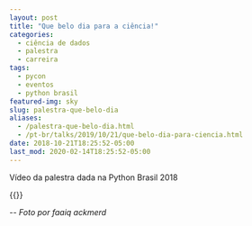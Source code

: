 ```yaml
---
layout: post
title: "Que belo dia para a ciência!"
categories:
  - ciência de dados
  - palestra
  - carreira
tags:
  - pycon
  - eventos
  - python brasil
featured-img: sky
slug: palestra-que-belo-dia
aliases: 
  - /palestra-que-belo-dia.html
  - /pt-br/talks/2019/10/21/que-belo-dia-para-ciencia.html
date: 2018-10-21T18:25:52-05:00
last_mod: 2020-02-14T18:25:52-05:00
---
```


Vídeo da palestra dada na Python Brasil 2018

<!--more-->
{{<youtube URBE9PyGclU>}}

--
*Foto por faaiq ackmerd*